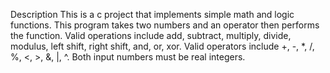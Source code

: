 Description
This is a c project that implements simple math and logic functions.
This program takes two numbers and an operator then performs the function.
Valid operations include add, subtract, multiply, divide, modulus, left shift, right shift, and, or, xor.
Valid operators include +, -, *, /, %, <, >, &, |, ^.
Both input numbers must be real integers. 
